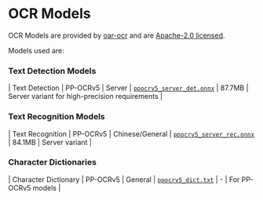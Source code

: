 # OCR Models

OCR Models are provided by [oar-ocr](https://github.com/GreatV/oar-ocr) and are [Apache-2.0 licensed](https://github.com/GreatV/oar-ocr/blob/main/LICENSE).

Models used are:

### Text Detection Models
| Text Detection | PP-OCRv5 | Server   | [`ppocrv5_server_det.onnx`](https://github.com/GreatV/oar-ocr/releases/download/v0.1.0/ppocrv5_server_det.onnx) | 87.7MB  | Server variant for high-precision requirements |

### Text Recognition Models
| Text Recognition | PP-OCRv5 | Chinese/General   | [`ppocrv5_server_rec.onnx`](https://github.com/GreatV/oar-ocr/releases/download/v0.1.0/ppocrv5_server_rec.onnx)         | 84.1MB | Server variant                   |

### Character Dictionaries
| Character Dictionary | PP-OCRv5       | General  | [`ppocrv5_dict.txt`](https://github.com/GreatV/oar-ocr/releases/download/v0.1.0/ppocrv5_dict.txt)         | -    | For PP-OCRv5 models          |
